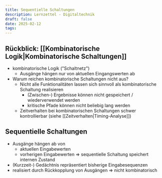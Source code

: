 ```yaml
---
title: Sequentielle Schaltungen
description: Lernzettel - Digitaltechnik
draft: false
date: 2025-02-12
tags:
---
```

## Rückblick: [[Kombinatorische Logik|Kombinatorische Schaltungen]]
- kombinatorische Logik ("Schaltnetz")
	- Ausgänge hängen nur von aktuellen Eingangswerten ab
- Warum reichen kombinatorische Schaltungen nicht aus?
	- Nicht alle Funktionalitäten lassen sich sinnvoll als kombinatorische Schaltung realisieren
		- (Zwischen-) Ergebnisse können nicht gespeichert / wiederverwendet werden
		- kritische Pfade können nicht beliebig lang werden
	- Zeitverhalten bei kombinatorischen Schaltungen schwer kontrollierbar (siehe [[Zeitverhalten|Timing-Analyse]])

## Sequentielle Schaltungen
- Ausgänge hängen ab von
	- aktuellen Eingabewerten
	- vorherigen Eingabewerten
$\Rightarrow$ sequentielle Schaltung speichert internen Zustand
- (Kurzzeit-)  Gedächtnis repräsentiert bisherige Eingabesequenzen
- realisiert durch Rückkopplung von Ausgängen
	$\Rightarrow$ nicht kombinatorisch